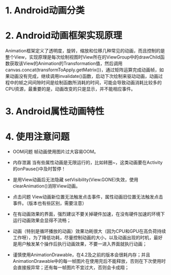 # 1. Android动画分类

# 2. Android动画框架实现原理

Animation框架定义了透明度，旋转，缩放和位移几种常见的动画，而且控制的是整个View，实现原理是每次绘制视图时View所在的ViewGroup中的drawChild函数获取该View的Animation的Transformation值，然后调用canvas.concat(transformToApply.getMatrix())，通过矩阵运算完成动画帧，如果动画没有完成，继续调用invalidate()函数，启动下次绘制来驱动动画，动画过程中的帧之间间隙时间是绘制函数所消耗的时间，可能会导致动画消耗比较多的CPU资源，最重要的是，动画改变的只是显示，并不能相应事件。

# 3. Android属性动画特性

# 4. 使用注意问题

* OOM问题
帧动画使用图片过大容易OOM。

* 内存泄漏
当有些属性动画是无限运行的，比如转圈~，这类动画要在Activity的onPause()中及时暂停！

* 是用View动画后无法隐藏
setVisibility(View.GONE)失效，使用clearAnimation()消除View动画。

* 点击问题
View动画新位置无法触发点击事件，属性动画旧位置无法触发点击事件。（版本也有些区别，需要注意）

* 在有动画效果的界面，强烈建议不要关掉硬件加速，在没有硬件加速的环境下运行动画效果会显得不流畅；  
* 动画（特别是循环播放的动画）效果功耗很大（因为CPU和GPU在高负荷持续工作呀），为了降低功耗，尽量控制动画的大小，以及动画出现的时机，最好是用户触发某个操作后执行动画效果，不要一进入界面就执行动画；  
* 谨慎使用AnimationDrawable，在4.2及之前的版本会很耗内存；并且AnimationDrawable中的每一帧图片在使用完后不能释放，否则在下次使用时会直接报异常；还有每一帧图片不宜过大，否则会卡成翔；  




